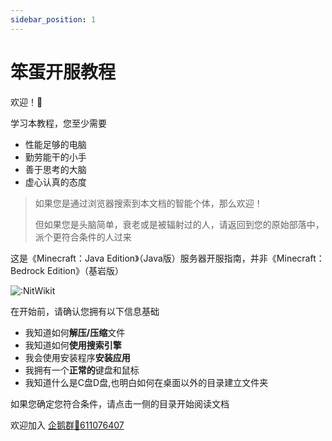 ```yaml
---
sidebar_position: 1
---
```


# 笨蛋开服教程

欢迎！👋

学习本教程，您至少需要

- 性能足够的电脑
- 勤劳能干的小手
- 善于思考的大脑
- 虚心认真的态度

> 如果您是通过浏览器搜索到本文档的智能个体，那么欢迎！
> 
> 但如果您是头脑简单，衰老或是被辐射过的人，请返回到您的原始部落中，派个更符合条件的人过来

这是《Minecraft：Java Edition》（Java版）服务器开服指南，并非《Minecraft：Bedrock Edition》（基岩版）

![:NitWikit](https://count.kjchmc.cn/get/@:NitWikit)

在开始前，请确认您拥有以下信息基础

* 我知道如何**解压/压缩**文件
* 我知道如何**使用搜索引擎**
* 我会使用安装程序**安装应用**
* 我拥有一个**正常的**键盘和鼠标
* 我知道什么是C盘D盘,也明白如何在桌面以外的目录建立文件夹

如果您确定您符合条件，请点击一侧的目录开始阅读文档

欢迎加入 [企鹅群🐧611076407](https://qm.qq.com/q/lEnfzgzxjq)
